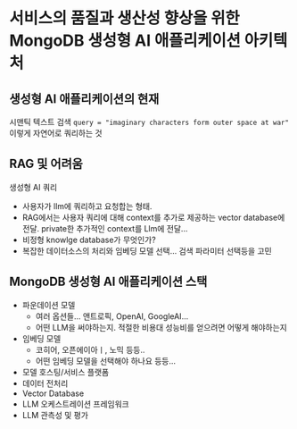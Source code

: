 # 서비스의 품질과 생산성 향상을 위한 MongoDB 생성형 AI 애플리케이션 아키텍처

## 생성형 AI 애플리케이션의 현재
시맨틱 텍스트 검색 `query = "imaginary characters form outer space at war"` 이렇게 자연어로 쿼리하는 것

## RAG 및 어려움
생성형 AI 쿼리
* 사용자가 llm에 쿼리하고 요청합는 형태.
* RAG에서는 사용자 쿼리에 대해 context를 추가로 제공하는 vector database에 전달. private한 추가적인 context를 Llm에 전달...
* 비정형 knowlge database가 무엇인가?
* 복잡한 데이터소스의 처리와 임베딩 모델 선택... 검색 파라미터 선택등을 고민

## MongoDB 생성형 AI 애플리케이션 스택 
* 파운데이션 모델
  * 여러 옵션들... 앤트로픽, OpenAI, GoogleAI... 
  * 어떤 LLM을 써야하는지. 적절한 비용대 성능비를 얻으려면 어떻게 해야하는지
* 임베딩 모델
  * 코히어, 오픈에이아ㅣ, 노믹 등등..
  * 어떤 임베딩 모델을 선택해야 하나요 등등...
* 모델 호스팅/서비스 플랫폼
* 데이터 전처리
* Vector Database
* LLM 오케스트레이션 프레임워크
* LLM 관측성 및 평가
